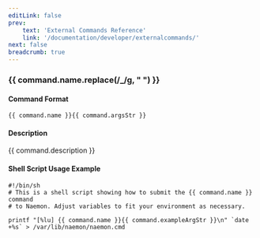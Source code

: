 ```yaml
---
editLink: false
prev:
    text: 'External Commands Reference'
    link: '/documentation/developer/externalcommands/'
next: false
breadcrumb: true
---
```


<script setup>
const command = {"args":[{"name":"service","type":"service"}],"name":"START_OBSESSING_OVER_SVC","description":"Enables processing of service checks via the OCSP command for the specified service.","classes":["service"],"argsStr":";service","exampleArgStr":";service1"};
</script>

<h3>{{ command.name.replace(/_/g, " ") }}</h3>

#### Command Format

`{{ command.name }}{{ command.argsStr }}`

#### Description

{{ command.description }}

#### Shell Script Usage Example

```sh-vue
#!/bin/sh
# This is a shell script showing how to submit the {{ command.name }} command
# to Naemon. Adjust variables to fit your environment as necessary.

printf "[%lu] {{ command.name }}{{ command.exampleArgStr }}\n" `date +%s` > /var/lib/naemon/naemon.cmd
```
